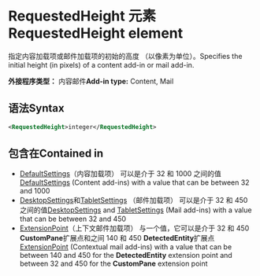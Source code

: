 # <a name="requestedheight-element"></a><span data-ttu-id="cb47d-101">RequestedHeight 元素</span><span class="sxs-lookup"><span data-stu-id="cb47d-101">RequestedHeight element</span></span>

<span data-ttu-id="cb47d-102">指定内容加载项或邮件加载项的初始的高度 （以像素为单位）。</span><span class="sxs-lookup"><span data-stu-id="cb47d-102">Specifies the initial height (in pixels) of a content add-in or mail add-in.</span></span> 

<span data-ttu-id="cb47d-103">**外接程序类型：** 内容邮件</span><span class="sxs-lookup"><span data-stu-id="cb47d-103">**Add-in type:** Content, Mail</span></span>

## <a name="syntax"></a><span data-ttu-id="cb47d-104">语法</span><span class="sxs-lookup"><span data-stu-id="cb47d-104">Syntax</span></span>

```XML
<RequestedHeight>integer</RequestedHeight>
```

## <a name="contained-in"></a><span data-ttu-id="cb47d-105">包含在</span><span class="sxs-lookup"><span data-stu-id="cb47d-105">Contained in</span></span>

- <span data-ttu-id="cb47d-106">[DefaultSettings](defaultsettings.md)（内容加载项） 可以是介于 32 和 1000 之间的值</span><span class="sxs-lookup"><span data-stu-id="cb47d-106">[DefaultSettings](defaultsettings.md) (Content add-ins) with a value that can be between 32 and 1000</span></span>
- <span data-ttu-id="cb47d-107">[DesktopSettings](desktopsettings.md)和[TabletSettings](tabletsettings.md) （邮件加载项） 可以是介于 32 和 450 之间的值</span><span class="sxs-lookup"><span data-stu-id="cb47d-107">[DesktopSettings](desktopsettings.md) and [TabletSettings](tabletsettings.md) (Mail add-ins) with a value that can be between 32 and 450</span></span>
- <span data-ttu-id="cb47d-108">[ExtensionPoint](extensionpoint.md)（上下文邮件加载项） 与一个值，它可以是介于 32 和 450 **CustomPane**扩展点和之间 140 和 450 **DetectedEntity**扩展点</span><span class="sxs-lookup"><span data-stu-id="cb47d-108">[ExtensionPoint](extensionpoint.md) (Contextual mail add-ins) with a value that can be between 140 and 450 for the **DetectedEntity** extension point and between 32 and 450 for the **CustomPane** extension point</span></span>